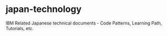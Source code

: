 # japan-technology
IBM Related Japanese technical documents - Code Patterns, Learning Path, Tutorials, etc.
